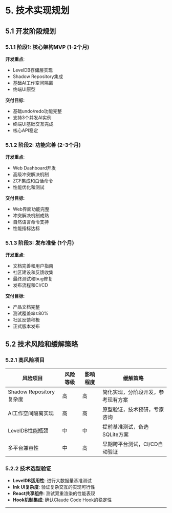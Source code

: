 # 5. 技术实现规划

## 5.1 开发阶段规划

### 5.1.1 阶段1: 核心架构MVP (1-2个月)
**开发重点**:
- LevelDB存储层实现
- Shadow Repository集成
- 基础AI工作空间隔离
- 终端UI原型

**交付目标**:
- 基础undo/redo功能完整
- 支持3个并发AI实例
- 终端UI基础交互完成
- 核心API稳定

### 5.1.2 阶段2: 功能完善 (2-3个月)
**开发重点**:
- Web Dashboard开发
- 高级冲突解决机制
- ZCF集成和白话命令
- 性能优化和测试

**交付目标**:
- Web界面功能完整
- 冲突解决机制成熟
- 自然语言命令支持
- 性能指标达标

### 5.1.3 阶段3: 发布准备 (1个月)
**开发重点**:
- 文档完善和用户指南
- 社区建设和反馈收集
- 最终测试和bug修复
- 发布流程和CI/CD

**交付目标**:
- 产品文档完整
- 测试覆盖率≥80%
- 社区反馈积极
- 正式版本发布

## 5.2 技术风险和缓解策略

### 5.2.1 高风险项目
| 风险项目 | 风险等级 | 影响程度 | 缓解策略 |
|----------|----------|----------|----------|
| Shadow Repository复杂度 | 高 | 高 | 简化实现，分阶段开发，参考现有方案 |
| AI工作空间隔离实现 | 高 | 高 | 原型验证，技术预研，专家咨询 |
| LevelDB性能瓶颈 | 中 | 中 | 提前基准测试，备选SQLite方案 |
| 多平台兼容性 | 中 | 高 | 早期跨平台测试，CI/CD自动验证 |

### 5.2.2 技术选型验证
- **LevelDB适用性**: 进行大数据量基准测试
- **Ink UI复杂度**: 验证复杂交互的实现可行性
- **React共享组件**: 测试双重渲染的性能表现
- **Hook机制集成**: 确认Claude Code Hook的稳定性

---
